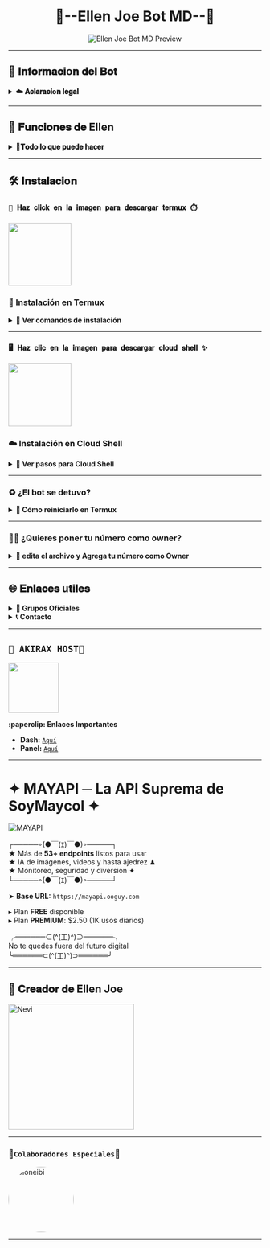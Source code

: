 
<h1 align="center">🦈--Ellen Joe Bot MD--🦈</h1>

<p align="center">
  <img src="https://github.com/nevi-dev/nevi-dev/blob/main/xd/ezgif.com-video-to-gif-converter.gif?raw=true" alt="Ellen Joe Bot MD Preview" />
</p>

---

## 💫 𝐈𝐧𝐟𝐨𝐫𝐦𝐚𝐜𝐢o𝐧 𝐝𝐞𝐥 𝐁𝐨𝐭

<details>
  <summary><b>☁️ 𝐀𝐜𝐥𝐚𝐫𝐚𝐜𝐢o𝐧 𝐥𝐞𝐠𝐚𝐥</b></summary>

> 🚫 **Este proyecto NO está afiliado a WhatsApp ni WhatsApp LLC.**  
> un bot hecho 100% independiente, la base del bot es de Yuki Suou. bot personalizado por **nevi-dev**.
</details>

---

## 🧩 𝐅𝐮𝐧𝐜𝐢𝐨𝐧𝐞𝐬 𝐝𝐞 Ellen

<details>
  <summary><b>🦈𝐓𝐨𝐝𝐨 𝐥𝐨 𝐪𝐮𝐞 𝐩𝐮𝐞𝐝𝐞 𝐡𝐚𝐜𝐞𝐫</b></summary>

- 👥 Gestión de grupos (bienvenidas, reglas, etc.)
- 🛡️ Antidelete, antilink, antispam
- 🎉 Mensaje de bienvenida personalizado
- 🎮 Juegos: tictactoe, piedra papel o tijera, etc.
- 🤖 Chatbots: Simsimi y autoresponder AI
- 🎨 Stickers desde imágenes, videos, GIFs o enlaces
- 🔎 Búsquedas rápidas en Google
- 🧙 Juego RPG integrado
- 🎵 Descarga de música y videos desde YouTube
- 🔧 ¡Y muchas otras funciones!

</details>

---

## 🛠️ 𝐈𝐧𝐬𝐭𝐚𝐥𝐚𝐜𝐢o𝐧

### **`🤖 𝐇𝐚𝐳 𝐜𝐥𝐢𝐜𝐤 𝐞𝐧 𝐥𝐚 𝐢𝐦𝐚𝐠𝐞𝐧 𝐩𝐚𝐫𝐚 𝐝𝐞𝐬𝐜𝐚𝐫𝐠𝐚𝐫 𝐭𝐞𝐫𝐦𝐮𝐱 ⏱️`**
<a
href="https://www.mediafire.com/file/llugt4zgj7g3n3u/com.termux_1020.apk/file"><img src="https://qu.ax/finc.jpg" height="125px"></a> 

### 📱 Instalación en **Termux**

<details>
  <summary><b>🔰 Ver comandos de instalación</b></summary>

```bash
apt update && apt upgrade -y && pkg install proot-distro -y
```

```bash
proot-distro install ubuntu && proot-distro login ubuntu
```

```bash
apt update && apt upgrade -y && apt install -y ca-certificates curl gnupg
```

```bash
curl -fsSL https://deb.nodesource.com/gpgkey/nodesource-repo.gpg.key | gpg --dearmor -o /etc/apt/keyrings/nodesource.gpg
```

```bash
echo "deb [signed-by=/etc/apt/keyrings/nodesource.gpg] https://deb.nodesource.com/node_20.x nodistro main" | tee /etc/apt/sources.list.d/nodesource.list
```

```bash
apt update && apt upgrade && apt install -y git nodejs ffmpeg imagemagick yarn
```

```bash
git clone https://github.com/nevi-dev/Ellen-Joe-Bot-MD && cd Ellen-Joe-Bot-MD
```

```bash
yarn install && npm install && npm update
```

```bash
npm start
```

> Cuando veas: (Y/I/N/O/D/Z) [default=N]  
> Escribe **"y"** y presiona **ENTER**

</details>

---

### **`🖥️ 𝐇𝐚𝐳 𝐜𝐥𝐢𝐜 𝐞𝐧 𝐥𝐚 𝐢𝐦𝐚𝐠𝐞𝐧 𝐩𝐚𝐫𝐚 𝐝𝐞𝐬𝐜𝐚𝐫𝐠𝐚𝐫 𝐜𝐥𝐨𝐮𝐝 𝐬𝐡𝐞𝐥𝐥 ✨`**
<a
href="https://www.mediafire.com/file/bp2l6cci2p30hjv/Cloud+Shell_1.apk/file"><img src="https://qu.ax/iSvfx.webp" height="125px"></a> 

### ☁️ Instalación en **Cloud Shell**

<details>
  <summary><b>🚀 Ver pasos para Cloud Shell</b></summary>

```bash
git clone git clone https://github.com/nevi-dev/Ellen-Joe-Bot-MD && cd Ellen-Joe-Bot-MD
```

```bash
yarn install && npm install
```

```bash
npm start
```

> ✔️ Asegúrate de que tu Cloud Shell tenga Node.js instalado.
</details>

---

### ♻️ ¿El bot se detuvo?

<details>
  <summary><b>🔁 Cómo reiniciarlo en Termux</b></summary>

```bash
proot-distro login ubuntu
```
> *Solo ejecuta proot-distro login ubuntu si en la consola no te sale root@localhost:*

```bash
cd Ellen-Joe-Bot-MD && npm start
```

</details>

---

### 🧑‍💻 ¿Quieres poner tu número como owner?

<details>
  <summary><b>🔑 edita el archivo y Agrega tu número como Owner</b></summary>

```bash
cd Ellen-Joe-Bot-MD
```

```bash
nano settings.js
```

> En el archivo `settings.js`, busca la sección `owner` y coloca tu número ahí.

</details>

---

## 🌐 𝐄𝐧𝐥𝐚𝐜𝐞𝐬 u𝐭𝐢𝐥𝐞𝐬

<details>
  <summary><b>👥 Grupos Oficiales</b></summary>

- 📢 [Canal Oficial](https://whatsapp.com/channel/0029VakLbM76mYPPFL0IFI3P)
- 🌐 [Comunidad Global](https://chat.whatsapp.com/K2CPrOTksiA36SW6k41yuR)

</details>

<details>
  <summary><b>📞 Contacto</b></summary>

- 📱 WhatsApp: 18096758983

</details>

---

## **`🩵 AKIRAX HOST🩵`**
<a href="https://home.akirax.net"><img src="https://qu.ax/bZYxO.jpg" height="100px"></a>
</details>
</details>
 <summary><b>:paperclip: Enlaces Importantes</b></summary>

- **Dash:** [`Aquí`](https://home.akirax.net)
- **Panel:** [`Aquí`](https://console.akirax.net)

---

# ✦ MAYAPI ─ La API Suprema de SoyMaycol ✦  

![MAYAPI](https://mayapi.ooguy.com/favicon.png)  

┌─────◦(●￣(ｴ)￣●)◦─────┐  
★ Más de **53+ endpoints** listos para usar  
★ IA de imágenes, videos y hasta ajedrez ♟  
★ Monitoreo, seguridad y diversión ✦  
└─────◦(●￣(ｴ)￣●)◦─────┘  

➤ **Base URL:** `https://mayapi.ooguy.com`  

▸ Plan **FREE** disponible  
▸ Plan **PREMIUM**: $2.50 (1K usos diarios)  

╭══════⊂(^(工)^)⊃══════╮  
No te quedes fuera del futuro digital  
╰══════⊂(^(工)^)⊃══════╯


---

## 👑 𝐂𝐫𝐞𝐚𝐝𝐨𝐫 𝐝𝐞 Ellen Joe


<a href="https://github.com/nevi-dev"><img src="https://github.com/nevi-dev.png" width="250" height="250" alt="Nevi"/></a>

---

### **🌺` Colaboradores Especiales `🌟**
<a href="https://github.com/Dioneibi-rip" style="display:inline-block; text-decoration: none;">
    <img src="https://github.com/Dioneibi-rip.png" width="130" height="130" alt="Dioneibi" style="border-radius: 50%;"/>
</a>

---
